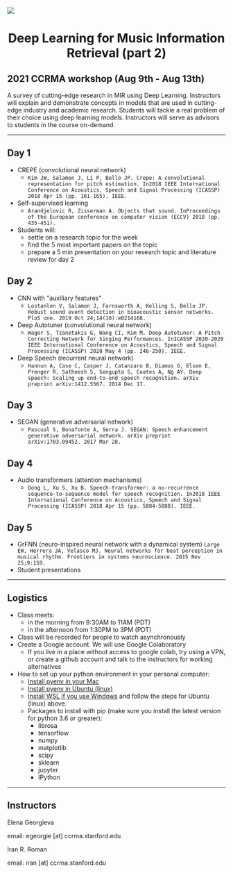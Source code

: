 <p align="txt-align: center;">
  <img src="https://ccrma.stanford.edu/sites/default/files/user/iran/home.png" style="max-width: 200%; max-height: 200%;" />
</p>
<center> <h1> Deep Learning for Music Information Retrieval (part 2) </h1> </center>

## 2021 CCRMA workshop (Aug 9th - Aug 13th)

A survey of cutting-edge research in MIR using Deep Learning. Instructors will explain and demonstrate concepts in models that are used in cutting-edge industry and academic research. Students will tackle a real problem of their choice using deep learning models. Instructors will serve as advisors to students in the course on-demand. 

---

## Day 1

- CREPE (convolutional neural network)
    - `Kim JW, Salamon J, Li P, Bello JP. Crepe: A convolutional representation for pitch estimation. In2018 IEEE International Conference on Acoustics, Speech and Signal Processing (ICASSP) 2018 Apr 15 (pp. 161-165). IEEE.`
- Self-supervised learning
    - `Arandjelovic R, Zisserman A. Objects that sound. InProceedings of the European conference on computer vision (ECCV) 2018 (pp. 435-451).`
- Students will:
    - settle on a research topic for the week
    - find the 5 most important papers on the topic
    - prepare a 5 min presentation on your research topic and literature review for day 2

## Day 2

- CNN with "auxiliary features"
    - `Lostanlen V, Salamon J, Farnsworth A, Kelling S, Bello JP. Robust sound event detection in bioacoustic sensor networks. PloS one. 2019 Oct 24;14(10):e0214168.`
- Deep Autotuner (convolutional neural network)
    - `Wager S, Tzanetakis G, Wang CI, Kim M. Deep Autotuner: A Pitch Correcting Network for Singing Performances. InICASSP 2020-2020 IEEE International Conference on Acoustics, Speech and Signal Processing (ICASSP) 2020 May 4 (pp. 246-250). IEEE.`
- Deep Speech (recurrent neural network)
    - `Hannun A, Case C, Casper J, Catanzaro B, Diamos G, Elsen E, Prenger R, Satheesh S, Sengupta S, Coates A, Ng AY. Deep speech: Scaling up end-to-end speech recognition. arXiv preprint arXiv:1412.5567. 2014 Dec 17.`

## Day 3

- SEGAN (generative adversarial network)
    - `Pascual S, Bonafonte A, Serra J. SEGAN: Speech enhancement generative adversarial network. arXiv preprint arXiv:1703.09452. 2017 Mar 28.`

## Day 4

- Audio transformers (attention mechanisms)
    - `Dong L, Xu S, Xu B. Speech-transformer: a no-recurrence sequence-to-sequence model for speech recognition. In2018 IEEE International Conference on Acoustics, Speech and Signal Processing (ICASSP) 2018 Apr 15 (pp. 5884-5888). IEEE.`

## Day 5

- GrFNN (neuro-inspired neural network with a dynamical system)
    `Large EW, Herrera JA, Velasco MJ. Neural networks for beat perception in musical rhythm. Frontiers in systems neuroscience. 2015 Nov 25;9:159.`
- Student presentations

---

## Logistics

- Class meets: 
    - in the morning from 9:30AM to 11AM (PDT)
    - in the afternoon from 1:30PM to 3PM (PDT)
- Class will be recorded for people to watch asynchronously
- Create a Google account. We will use Google Colaboratory
    - If you live in a place without access to google colab, try using a VPN, or create a github account and talk to the instructors for working alternatives
- How to set up your python environment in your personal computer:
    - [Install pyenv in your Mac](https://www.liquidweb.com/kb/how-to-install-pyenv-on-ubuntu-18-04/)
    - [Install pyenv in Ubuntu (linux)](https://www.liquidweb.com/kb/how-to-install-pyenv-on-ubuntu-18-04/)
    - [Install WSL if you use Windows](https://docs.microsoft.com/en-us/learn/modules/get-started-with-windows-subsystem-for-linux/2-enable-and-install) and follow the steps for Ubuntu (linux) above.
    - Packages to install with pip (make sure you install the latest version for python 3.6 or greater):
        - librosa
        - tensorflow
        - numpy
        - matplotlib
        - scipy
        - sklearn
        - jupyter
        - IPython 

---

## Instructors

Elena Georgieva

email: egeorgie [at] ccrma.stanford.edu

Iran R. Roman

email: iran [at] ccrma.stanford.edu
